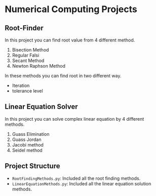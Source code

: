 # Numerical Computing Projects

## Root-Finder
In this project you can find root value from 4 different method.
1. Bisection Method
3. Regular Falsi
4. Secant Method
5. Newton Raphson Method

In these methods you can find root in two different way.
 - Iteration
 - tolerance level

## Linear Equation Solver
In this project you can solve complex linear equation by 4 different methods.
1. Guass Elimination
2. Guass Jordan
3. Jacobi method
4. Seidel method

## Project Structure
- `RootFindingMethods.py`: Included all the root finding methods.
- `LinearEquationMethods.py`: Included all the linear equation solution methods.
